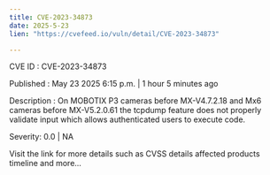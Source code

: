 ```yaml
---
title: CVE-2023-34873
date: 2025-5-23
lien: "https://cvefeed.io/vuln/detail/CVE-2023-34873"

---
```


CVE ID : CVE-2023-34873

Published :  May 23
2025
6:15 p.m. | 1 hour
5 minutes ago

Description : On MOBOTIX P3 cameras before MX-V4.7.2.18 and Mx6 cameras before MX-V5.2.0.61
the tcpdump feature does not properly validate input
which allows authenticated users to execute code.

Severity: 0.0 | NA

Visit the link for more details
such as CVSS details
affected products
timeline
and more...
